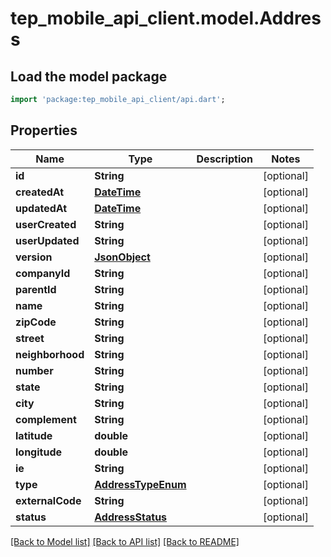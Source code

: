 # tep_mobile_api_client.model.Address

## Load the model package
```dart
import 'package:tep_mobile_api_client/api.dart';
```

## Properties
Name | Type | Description | Notes
------------ | ------------- | ------------- | -------------
**id** | **String** |  | [optional] 
**createdAt** | [**DateTime**](DateTime.md) |  | [optional] 
**updatedAt** | [**DateTime**](DateTime.md) |  | [optional] 
**userCreated** | **String** |  | [optional] 
**userUpdated** | **String** |  | [optional] 
**version** | [**JsonObject**](.md) |  | [optional] 
**companyId** | **String** |  | [optional] 
**parentId** | **String** |  | [optional] 
**name** | **String** |  | [optional] 
**zipCode** | **String** |  | [optional] 
**street** | **String** |  | [optional] 
**neighborhood** | **String** |  | [optional] 
**number** | **String** |  | [optional] 
**state** | **String** |  | [optional] 
**city** | **String** |  | [optional] 
**complement** | **String** |  | [optional] 
**latitude** | **double** |  | [optional] 
**longitude** | **double** |  | [optional] 
**ie** | **String** |  | [optional] 
**type** | [**AddressTypeEnum**](AddressTypeEnum.md) |  | [optional] 
**externalCode** | **String** |  | [optional] 
**status** | [**AddressStatus**](AddressStatus.md) |  | [optional] 

[[Back to Model list]](../README.md#documentation-for-models) [[Back to API list]](../README.md#documentation-for-api-endpoints) [[Back to README]](../README.md)


